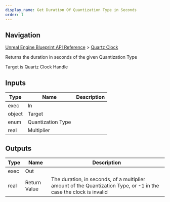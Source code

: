 ```yaml
---
display_name: Get Duration Of Quantization Type in Seconds
order: 1
---
```

## Navigation

[Unreal Engine Blueprint API Reference](https://dev.epicgames.com/documentation/en-us/unreal-engine/BlueprintAPI) > [Quartz Clock](https://dev.epicgames.com/documentation/en-us/unreal-engine/BlueprintAPI/QuartzClock)

Returns the duration in seconds of the given Quantization Type

Target is Quartz Clock Handle

## Inputs

| Type | Name | Description |
| --- | --- | --- |
| exec | In |  |
| object | Target |  |
| enum | Quantization Type |  |
| real | Multiplier |  |

## Outputs

| Type | Name | Description |
| --- | --- | --- |
| exec | Out |  |
| real | Return Value | The duration, in seconds, of a multiplier amount of the Quantization Type, or -1 in the case the clock is invalid |
